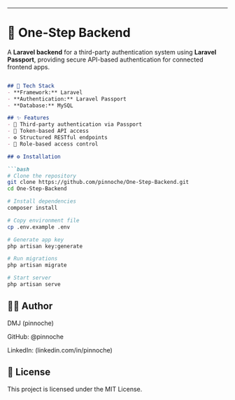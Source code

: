 
---
# 🔑 One-Step Backend

A **Laravel backend** for a third-party authentication system using **Laravel Passport**, providing secure API-based authentication for connected frontend apps.

```markdown

## 🧰 Tech Stack
- **Framework:** Laravel  
- **Authentication:** Laravel Passport  
- **Database:** MySQL  

## ✨ Features
- 🔐 Third-party authentication via Passport  
- 🧩 Token-based API access  
- ⚙️ Structured RESTful endpoints  
- 📜 Role-based access control  

## ⚙️ Installation

```bash
# Clone the repository
git clone https://github.com/pinnoche/One-Step-Backend.git
cd One-Step-Backend

# Install dependencies
composer install

# Copy environment file
cp .env.example .env

# Generate app key
php artisan key:generate

# Run migrations
php artisan migrate

# Start server
php artisan serve
```

## 🧑‍💻 Author

DMJ (pinnoche)

GitHub: @pinnoche

LinkedIn: (linkedin.com/in/pinnoche)

## 🪪 License

This project is licensed under the MIT License.
